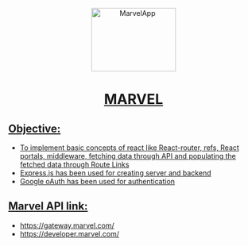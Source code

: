 <p align="center">
<img alt="MarvelApp" height="128px" width="170px" src="https://1000logos.net/wp-content/uploads/2017/08/Marvel-Logo.png">
</p>
<h1 align="center"><a href="https://krantibrid98.github.io/Marvel/">MARVEL</h1>

## Objective:
- To implement basic concepts of react like React-router, refs, React portals, middleware, fetching data through API and populating the fetched data through Route Links
- Express.js has been used for creating server and backend
- Google oAuth has been used for authentication

## Marvel API link:
- https://gateway.marvel.com/
- https://developer.marvel.com/

